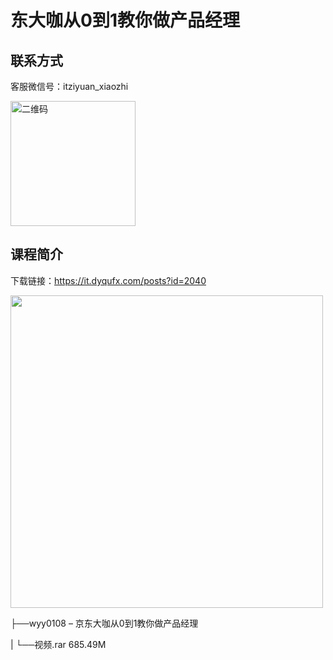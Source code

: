 # 东大咖从0到1教你做产品经理

## 联系方式

客服微信号：itziyuan_xiaozhi

<img src="https://ziyuanyun.oss-cn-guangzhou.aliyuncs.com/common/20240614073449/666b82192834a.jpg" width="200" height="200" alt="二维码">

## 课程简介

下载链接：https://it.dyqufx.com/posts?id=2040

<img src="https://ziyuanyun.oss-cn-guangzhou.aliyuncs.com/yun/20240515183634/66449032df680.jpg" width="500" alt="">

  ├──wyy0108 &#8211; 京东大咖从0到1教你做产品经理

 | └──视频.rar 685.49M

  